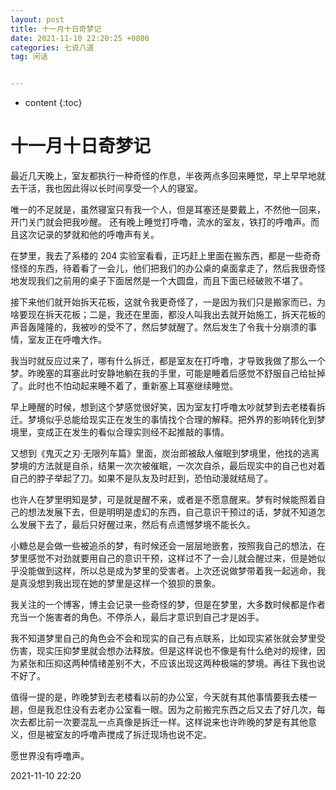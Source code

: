 ```yaml
---
layout: post
title: 十一月十日奇梦记
date: 2021-11-10 22:20:25 +0800
categories: 七说八道
tag: 闲话


---
```


* content
{:toc}


# 十一月十日奇梦记

最近几天晚上，室友都执行一种奇怪的作息，半夜两点多回来睡觉，早上早早地就去干活，我也因此得以长时间享受一个人的寝室。

唯一的不足就是，虽然寝室只有我一个人，但是耳塞还是要戴上，不然他一回来，开门关门就会把我吵醒。 还有晚上睡觉打呼噜，流水的室友，铁打的呼噜声。而且这次记录的梦就和他的呼噜声有关。

在梦里，我去了系楼的 204 实验室看看，正巧赶上里面在搬东西，都是一些奇奇怪怪的东西，待着看了一会儿，他们把我们的办公桌的桌面拿走了，然后我很奇怪地发现我们之前用的桌子下面居然是一个大圆盘，而且下面已经破败不堪了。

接下来他们就开始拆天花板，这就令我更奇怪了，一是因为我们只是搬家而已，为啥要现在拆天花板；二是，我还在里面，都没人叫我出去就开始施工，拆天花板的声音轰隆隆的，我被吵的受不了，然后梦就醒了。然后发生了令我十分崩溃的事情，室友正在呼噜大作。

我当时就反应过来了，哪有什么拆迁，都是室友在打呼噜，才导致我做了那么一个梦。昨晚塞的耳塞此时安静地躺在我的手里，可能是睡着后感觉不舒服自己给扯掉了。此时也不怕动起来睡不着了，重新塞上耳塞继续睡觉。

早上睡醒的时候，想到这个梦感觉很好笑，因为室友打呼噜太吵就梦到去老楼看拆迁。梦境似乎总能给现实正在发生的事情找个合理的解释。把外界的影响转化到梦境里，变成正在发生的看似合理实则经不起推敲的事情。

又想到《鬼灭之刃·无限列车篇》里面，炭治郎被敌人催眠到梦境里，他找的逃离梦境的方法就是自杀，结果一次次被催眠，一次次自杀，最后现实中的自己也对着自己的脖子举起了刀。如果不是队友及时赶到，恐怕动漫就结局了。

也许人在梦里明知是梦，可是就是醒不来，或者是不愿意醒来。梦有时候能照着自己的想法发展下去，但是明明是虚幻的东西，自己意识干预过的话，梦就不知道怎么发展下去了，最后只好醒过来，然后有点遗憾梦境不能长久。

小糖总是会做一些被追杀的梦，有时候还会一层层地嵌套，按照我自己的想法，在梦里感觉不对劲就要用自己的意识干预，这样过不了一会儿就会醒过来，但是她似乎没能做到这样，所以总是成为梦里的受害者。上次还说做梦带着我一起逃命，我是真没想到我出现在她的梦里是这样一个狼狈的景象。

我关注的一个博客，博主会记录一些奇怪的梦，但是在梦里，大多数时候都是作者充当一个施害者的角色。不停杀人，最后才意识到自己才是凶手。

我不知道梦里自己的角色会不会和现实的自己有点联系，比如现实紧张就会梦里受伤害，现实压抑梦里就会想办法释放。但是这样说也不像是有什么绝对的规律，因为紧张和压抑这两种情绪差别不大，不应该出现这两种极端的梦境。再往下我也说不好了。

值得一提的是，昨晚梦到去老楼看以前的办公室，今天就有其他事情要我去楼一趟，但是我忍住没有去老办公室看一眼。因为之前搬完东西之后又去了好几次，每次去都比前一次要混乱一点真像是拆迁一样。这样说来也许昨晚的梦是有其他意义，但是被室友的呼噜声搅成了拆迁现场也说不定。

愿世界没有呼噜声。

2021-11-10 22:20
